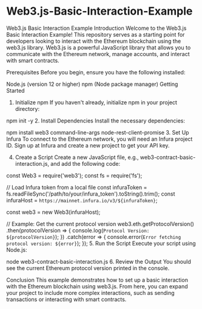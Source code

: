 # Web3.js-Basic-Interaction-Example
Web3.js Basic Interaction Example
Introduction
Welcome to the Web3.js Basic Interaction Example! This repository serves as a starting point for developers looking to interact with the Ethereum blockchain using the web3.js library. Web3.js is a powerful JavaScript library that allows you to communicate with the Ethereum network, manage accounts, and interact with smart contracts.

Prerequisites
Before you begin, ensure you have the following installed:

Node.js (version 12 or higher)
npm (Node package manager)
Getting Started
1. Initialize npm
If you haven't already, initialize npm in your project directory:

npm init -y
2. Install Dependencies
Install the necessary dependencies:

npm install web3 command-line-args node-rest-client-promise
3. Set Up Infura
To connect to the Ethereum network, you will need an Infura project ID. Sign up at Infura and create a new project to get your API key.

4. Create a Script
Create a new JavaScript file, e.g., web3-contract-basic-interaction.js, and add the following code:

const Web3 = require('web3');
const fs = require('fs');

// Load Infura token from a local file
const infuraToken = fs.readFileSync('/path/to/your/infura_token').toString().trim();
const infuraHost = `https://mainnet.infura.io/v3/${infuraToken}`;

const web3 = new Web3(infuraHost);

// Example: Get the current protocol version
web3.eth.getProtocolVersion()
    .then(protocolVersion => {
        console.log(`Protocol Version: ${protocolVersion}`);
    })
    .catch(error => {
        console.error(`Error fetching protocol version: ${error}`);
    });
5. Run the Script
Execute your script using Node.js:

node web3-contract-basic-interaction.js
6. Review the Output
You should see the current Ethereum protocol version printed in the console.

Conclusion
This example demonstrates how to set up a basic interaction with the Ethereum blockchain using web3.js. From here, you can expand your project to include more complex interactions, such as sending transactions or interacting with smart contracts.
